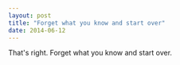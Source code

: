 ```yaml
---
layout: post
title: "Forget what you know and start over"
date: 2014-06-12
---
```


That's right. Forget what you know and start over.
